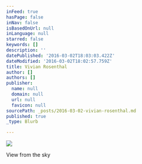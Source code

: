 ```yaml
---
inFeed: true
hasPage: false
inNav: false
isBasedOnUrl: null
inLanguage: null
starred: false
keywords: []
description: ''
datePublished: '2016-03-02T18:03:03.422Z'
dateModified: '2016-03-02T18:02:57.759Z'
title: Vivian Rosenthal
author: []
authors: []
publisher:
  name: null
  domain: null
  url: null
  favicon: null
sourcePath: _posts/2016-03-02-vivian-rosenthal.md
published: true
_type: Blurb

---
```

![](https://the-grid-user-content.s3-us-west-2.amazonaws.com/a9c9dd13-13cb-429d-80ea-82b59e49f21c.jpg)

View from the sky